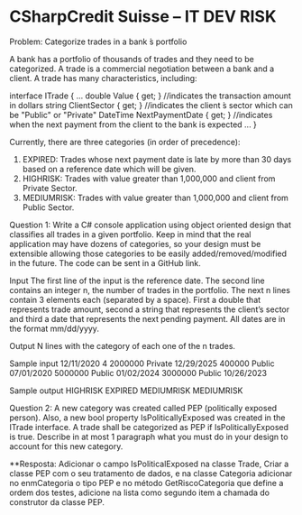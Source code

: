 # CSharpCredit Suisse – IT DEV RISK

Problem: Categorize trades in a bank ́s portfolio

A bank has a portfolio of thousands of trades and they need to be categorized. A trade is a commercial negotiation
between a bank and a client. A trade has many characteristics, including:

interface ITrade
{
...
double Value { get; } //indicates the transaction amount in dollars
string ClientSector { get; } //indicates the client ́s sector which can be "Public" or "Private"
DateTime NextPaymentDate { get; } //indicates when the next payment from the client to the bank is expected
...
}

Currently, there are three categories (in order of precedence):
1. EXPIRED: Trades whose next payment date is late by more than 30 days based on a reference date which will
be given.
2. HIGHRISK: Trades with value greater than 1,000,000 and client from Private Sector.
3. MEDIUMRISK: Trades with value greater than 1,000,000 and client from Public Sector.

Question 1: Write a C# console application using object oriented design that classifies all trades in a given portfolio.
Keep in mind that the real application may have dozens of categories, so your design must be extensible allowing those
categories to be easily added/removed/modified in the future. The code can be sent in a GitHub link.

Input
The first line of the input is the reference date. The second line contains an integer n, the number of trades in
the portfolio. The next n lines contain 3 elements each (separated by a space). First a double that represents
trade amount, second a string that represents the client’s sector and third a date that represents the next
pending payment. All dates are in the format mm/dd/yyyy.

Output
N lines with the category of each one of the n trades.

Sample input
12/11/2020
4
2000000 Private 12/29/2025
400000 Public 07/01/2020
5000000 Public 01/02/2024
3000000 Public 10/26/2023

Sample output
HIGHRISK
EXPIRED
MEDIUMRISK
MEDIUMRISK

Question 2: A new category was created called PEP (politically exposed person). Also, a new bool property
IsPoliticallyExposed was created in the ITrade interface. A trade shall be categorized as PEP if
IsPoliticallyExposed is true. Describe in at most 1 paragraph what you must do in your design to account for this
new category.

**Resposta:
Adicionar o campo IsPoliticalExposed na classe Trade, Criar a classe PEP com o seu tratamento de dados,
e na classe Categoria adicionar no enmCategoria o tipo PEP e no método GetRiscoCategoria que define a ordem dos testes,
adicione na lista como segundo item a chamada do construtor da classe PEP.
